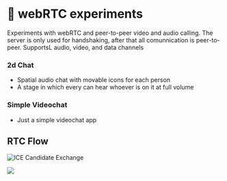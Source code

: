 # 💬 webRTC experiments

Experiments with webRTC and peer-to-peer video and audio calling. The server is only used for handshaking, after that all comunnication is peer-to-peer. SupportsL audio, video, and data channels




### 2d Chat

- Spatial audio chat with movable icons for each person
- A stage in which every can hear whoever is on it at full volume


### Simple Videochat

- Just a simple videochat app



## RTC Flow

![ICE Candidate Exchange](https://media.prod.mdn.mozit.cloud/attachments/2016/01/27/12365/b5bcd9ecac08ae0bc89b6a3e08cfe93c/WebRTC%20-%20ICE%20Candidate%20Exchange.svg)

![](https://media.prod.mdn.mozit.cloud/attachments/2016/01/27/12363/9d667775214ae0422fae606050f60c1e/WebRTC%20-%20Signaling%20Diagram.svg)

